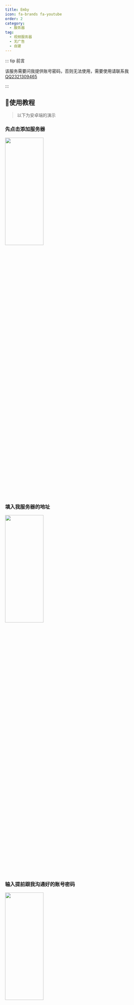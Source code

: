 ```yaml
---
title: Emby
icon: fa-brands fa-youtube
order: 2
category:
  - 服务器
tag:
  - 视频服务器
  - 无广告
  - 自建
---
```


::: tip 前言

该服务需要问我提供账号密码，否则无法使用，需要使用请联系我[QQ2321309465](tencent://AddContact/?fromId=45&fromSubId=1&subcmd=all&uin=2321309465&website=www.oicqzone.com)

:::

## 💎使用教程
> 以下为安卓端的演示

### 先点击添加服务器

<img src="https://s2.loli.net/2024/11/20/L3AUqp7DzPbRvji.jpg" width="50%" height="30%">

### 填入我服务器的地址

<img src="https://s2.loli.net/2024/11/20/zikhNF62DKsH5LV.jpg" width="50%" height="30%">

### 输入提前跟我沟通好的账号密码

<img src="https://s2.loli.net/2024/11/20/o2Zzl61xASKQO3a.jpg" width="50%" height="30%">

### 服务器大致浏览

> 服务器中有接近200部动漫，50部电视剧，100多电影，之后还会继续更新，想要使用的欢迎联系，free

<img src="https://s2.loli.net/2024/11/20/Lo4WkNmFHntwGPY.jpg" width="50%" height="30%">

> PC端和ios是判端同理

## 📦安装包

> 以下为小秘破解安转包

[PC端](http://www.qdy.ink:55504/d/server/EMBY/Emby%20for%20Windows_3.0.20_v3.0(Carnival).exe?sign=zVNuF-KLRSbO0fwYUFRVTfN5fwG1xFifFmuT3Bl-o5M=:0)

[Android](http://www.qdy.ink:55504/d/server/EMBY/Emby%20for%20Android_3.2.32_v17.41(Carnival).apk?sign=axiNcT-G6DWzVolraL3WQRSnTCGe1_v7ttmgSwcCAIk=:0)

[MIUI](http://www.qdy.ink:55504/d/server/EMBY/Emby%20for%20Android_3.2.32_v17.41(Carnival)_MIUI%E7%89%B9%E4%BE%9B.apk?sign=la2sXL3invB8WQFxXSQMhTzqsHZlXBIuOnngUBF7g3o=:0)

[Android_TV](http://www.qdy.ink:55504/d/server/EMBY/Emby%20for%20Android%20TV_2.0.95g(%E5%B8%B8%E8%A7%84%E7%89%88).apk?sign=Sc1FBH3CY4KEj3TPpPpHqG9LbTl7bVIR-s0Jt7zpyIc=:0)